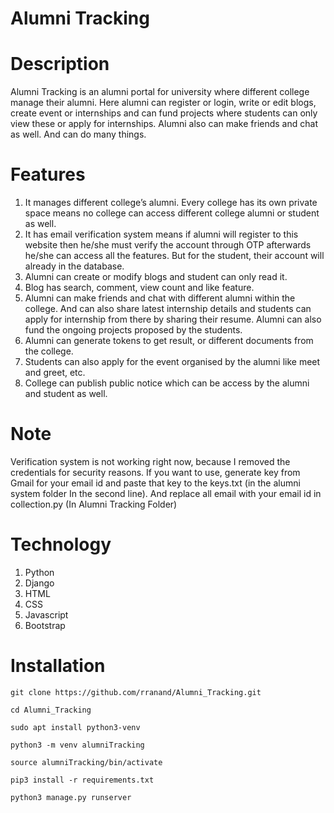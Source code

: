 # Alumni Tracking

# Description
Alumni Tracking is an alumni portal for university where different college manage their alumni. Here alumni can register or login, write or edit blogs, create event or internships and can fund projects where students can only view these or apply for internships. Alumni also can make friends and chat as well. And can do many things.

# Features
1)	It manages different college’s alumni. Every college has its own private space means no college can access different college alumni or student as well.
2)	It has email verification system means if alumni will register to this website then he/she must verify the account through OTP afterwards he/she can access all the features. But for the student, their account will already in the database.
3)	Alumni can create or modify blogs and student can only read it.
4)	Blog has search, comment, view count and like feature.
5)	Alumni can make friends and chat with different alumni within the college. And can also share latest internship details and students can apply for internship from there by sharing their resume. Alumni can also fund the ongoing projects proposed by the students. 
6)	Alumni can generate tokens to get result, or different documents from the college.
7)	Students can also apply for the event organised by the alumni like meet and greet, etc.
8)	College can publish public notice which can be access by the alumni and student as well.

# Note
Verification system is not working right now, because I removed the credentials for security reasons. If you want to use, generate key from Gmail for your email id and paste that key to the keys.txt (in the alumni system folder In the second line). And replace all email with your email id in collection.py (In Alumni Tracking Folder)

# Technology
  1) Python
  2) Django
  3) HTML
  4) CSS
  5) Javascript
  6) Bootstrap

# Installation
  ```
  git clone https://github.com/rranand/Alumni_Tracking.git
  
  cd Alumni_Tracking
  ```
  
  ```
  sudo apt install python3-venv

  python3 -m venv alumniTracking
  
  source alumniTracking/bin/activate

  pip3 install -r requirements.txt

  python3 manage.py runserver
  ```

